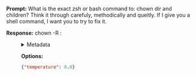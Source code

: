 **Prompt:**
What is the exact zsh or bash command to: chown dir and children? Think it through carefuly, methodically and queitly. If I give you a shell command, I want you to try to fix it.

**Response:**
chown -R <user>:<group> <dir>

<details><summary>Metadata</summary>

- Duration: 1033 ms
- Datetime: 2023-08-06T15:05:53.545298
- Model: gpt-3.5-turbo-0613

</details>

**Options:**
```json
{"temperature": 0.0}
```

